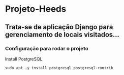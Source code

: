 # Projeto-Heeds 
## Trata-se de aplicação Django para gerenciamento de locais visitados...
### Configuração para rodar o projeto

Install PostgreSQL

    sudo apt -y install postgresql postgresql-contrib

